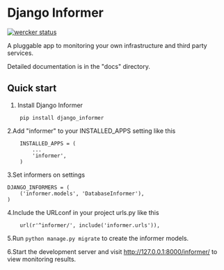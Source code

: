 # Django Informer

[![wercker status](https://app.wercker.com/status/0d5743ef22b8fe14d2929ec4d987ef0d/s "wercker status")](https://app.wercker.com/project/bykey/0d5743ef22b8fe14d2929ec4d987ef0d)

A pluggable app to monitoring your own infrastructure and third party services.

Detailed documentation is in the "docs" directory.

## Quick start

1. Install Django Informer

```
    pip install django_informer
```

2.Add "informer" to your INSTALLED_APPS setting like this

```
    INSTALLED_APPS = (
        ...
        'informer',
    )
```

3.Set informers on settings

```
DJANGO_INFORMERS = (
    ('informer.models', 'DatabaseInformer'),
)
```

4.Include the URLconf in your project urls.py like this

```
    url(r'^informer/', include('informer.urls')),
```

5.Run ```python manage.py migrate``` to create the informer models.

6.Start the development server and visit http://127.0.0.1:8000/informer/ to view monitoring results.

